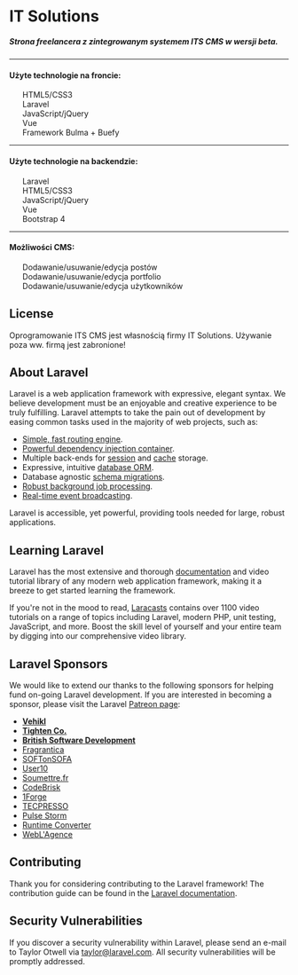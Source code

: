 <h1>IT Solutions</h1>
<h5>Strona freelancera z zintegrowanym systemem ITS CMS w wersji beta.</h5>
<hr>
<h4>Użyte technologie na froncie:</h4>
<ul style="list-style-type: none;">
    <li>HTML5/CSS3</li>
    <li>Laravel</li>
    <li>JavaScript/jQuery</li>
    <li>Vue</li>
    <li>Framework Bulma + Buefy</li>
</ul>
<hr>
<h4>Użyte technologie na backendzie:</h4>
<ul style="list-style-type: none;">
    <li>Laravel</li>
    <li>HTML5/CSS3</li>
    <li>JavaScript/jQuery</li>
    <li>Vue</li>
    <li>Bootstrap 4</li>
</ul>
<hr>
<h4>Możliwości CMS:</h4>
<ul style="list-style-type: none;">
    <li>Dodawanie/usuwanie/edycja postów</li>
    <li>Dodawanie/usuwanie/edycja portfolio</li>
    <li>Dodawanie/usuwanie/edycja użytkowników</li>
</ul>

## License

Oprogramowanie ITS CMS jest własnością firmy IT Solutions. Używanie poza ww. firmą jest zabronione!

## About Laravel

Laravel is a web application framework with expressive, elegant syntax. We believe development must be an enjoyable and creative experience to be truly fulfilling. Laravel attempts to take the pain out of development by easing common tasks used in the majority of web projects, such as:

- [Simple, fast routing engine](https://laravel.com/docs/routing).
- [Powerful dependency injection container](https://laravel.com/docs/container).
- Multiple back-ends for [session](https://laravel.com/docs/session) and [cache](https://laravel.com/docs/cache) storage.
- Expressive, intuitive [database ORM](https://laravel.com/docs/eloquent).
- Database agnostic [schema migrations](https://laravel.com/docs/migrations).
- [Robust background job processing](https://laravel.com/docs/queues).
- [Real-time event broadcasting](https://laravel.com/docs/broadcasting).

Laravel is accessible, yet powerful, providing tools needed for large, robust applications.

## Learning Laravel

Laravel has the most extensive and thorough [documentation](https://laravel.com/docs) and video tutorial library of any modern web application framework, making it a breeze to get started learning the framework.

If you're not in the mood to read, [Laracasts](https://laracasts.com) contains over 1100 video tutorials on a range of topics including Laravel, modern PHP, unit testing, JavaScript, and more. Boost the skill level of yourself and your entire team by digging into our comprehensive video library.

## Laravel Sponsors

We would like to extend our thanks to the following sponsors for helping fund on-going Laravel development. If you are interested in becoming a sponsor, please visit the Laravel [Patreon page](http://patreon.com/taylorotwell):

- **[Vehikl](https://vehikl.com/)**
- **[Tighten Co.](https://tighten.co)**
- **[British Software Development](https://www.britishsoftware.co)**
- [Fragrantica](https://www.fragrantica.com)
- [SOFTonSOFA](https://softonsofa.com/)
- [User10](https://user10.com)
- [Soumettre.fr](https://soumettre.fr/)
- [CodeBrisk](https://codebrisk.com)
- [1Forge](https://1forge.com)
- [TECPRESSO](https://tecpresso.co.jp/)
- [Pulse Storm](http://www.pulsestorm.net/)
- [Runtime Converter](http://runtimeconverter.com/)
- [WebL'Agence](https://weblagence.com/)

## Contributing

Thank you for considering contributing to the Laravel framework! The contribution guide can be found in the [Laravel documentation](http://laravel.com/docs/contributions).

## Security Vulnerabilities

If you discover a security vulnerability within Laravel, please send an e-mail to Taylor Otwell via [taylor@laravel.com](mailto:taylor@laravel.com). All security vulnerabilities will be promptly addressed.

